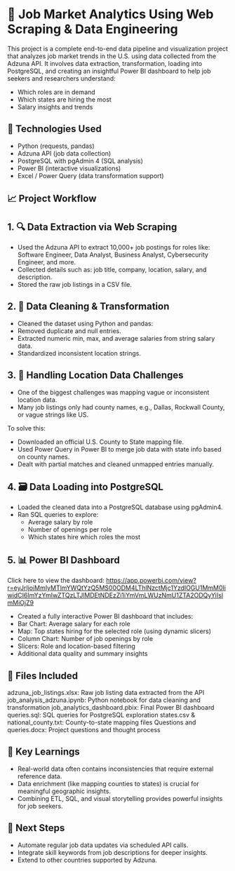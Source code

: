 # 💼 Job Market Analytics Using Web Scraping & Data Engineering
This project is a complete end-to-end data pipeline and visualization project that analyzes job market trends in the U.S. using data collected from the Adzuna API. It involves data extraction, transformation, loading into PostgreSQL, and creating an insightful Power BI dashboard to help job seekers and researchers understand:
- Which roles are in demand
- Which states are hiring the most
- Salary insights and trends

## 🔧 Technologies Used
- Python (requests, pandas)
- Adzuna API (job data collection)
- PostgreSQL with pgAdmin 4 (SQL analysis)
- Power BI (interactive visualizations)
- Excel / Power Query (data transformation support)

## 📈 Project Workflow
## 1. 🔍 Data Extraction via Web Scraping ##
- Used the Adzuna API to extract 10,000+ job postings for roles like: Software Engineer, Data Analyst, Business Analyst, Cybersecurity Engineer, and more.
- Collected details such as: job title, company, location, salary, and description.
- Stored the raw job listings in a CSV file.

## 2. 🧹 Data Cleaning & Transformation ##
- Cleaned the dataset using Python and pandas:
- Removed duplicate and null entries.
- Extracted numeric min, max, and average salaries from string salary data.
- Standardized inconsistent location strings.

## 3. 🧠 Handling Location Data Challenges ##
- One of the biggest challenges was mapping vague or inconsistent location data.
- Many job listings only had county names, e.g., Dallas, Rockwall County, or vague strings like US.

To solve this:
- Downloaded an official U.S. County to State mapping file.
- Used Power Query in Power BI to merge job data with state info based on county names.
- Dealt with partial matches and cleaned unmapped entries manually.

## 4. 🗃️ Data Loading into PostgreSQL ##
- Loaded the cleaned data into a PostgreSQL database using pgAdmin4.
- Ran SQL queries to explore:
  - Average salary by role
  - Number of openings per role
  - Which states hire which roles the most

## 5. 📊 Power BI Dashboard ##  
Click here to view the dashboard: https://app.powerbi.com/view?r=eyJrIjoiMmIyMTlmYWQtYzQ5MS00ODM4LThlNzctMjc1YzdlOGU1MmM0IiwidCI6ImYzYmIwZTQzLTJlMDEtNDEzZi1iYmVmLWUzNmU1ZTA2ODQyYiIsImMiOjZ9
- Created a fully interactive Power BI dashboard that includes:
- Bar Chart: Average salary for each role
- Map: Top states hiring for the selected role (using dynamic slicers)
- Column Chart: Number of job openings by role
- Slicers: Role and location-based filtering
- Additional data quality and summary insights

## 📁 Files Included
adzuna_job_listings.xlsx: Raw job listing data extracted from the API
job_analysis_adzuna.ipynb:	Python notebook for data cleaning and transformation
job_analytics_dashboard.pbix:	Final Power BI dashboard
queries.sql:	SQL queries for PostgreSQL exploration
states.csv & national_county.txt:	County-to-state mapping files
Questions and queries.docx:	Project questions and thought process

## 🧠 Key Learnings
- Real-world data often contains inconsistencies that require external reference data.
- Data enrichment (like mapping counties to states) is crucial for meaningful geographic insights.
- Combining ETL, SQL, and visual storytelling provides powerful insights for job seekers.

## 📌 Next Steps
- Automate regular job data updates via scheduled API calls.
- Integrate skill keywords from job descriptions for deeper insights.
- Extend to other countries supported by Adzuna.
